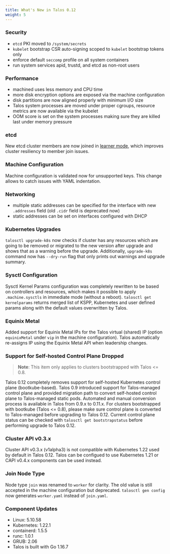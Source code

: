 ```yaml
---
title: What's New in Talos 0.12
weight: 5
---
```


### Security

* `etcd` PKI moved to `/system/secrets`
* `kubelet` bootstrap CSR auto-signing scoped to `kubelet` bootstrap tokens only
* enforce default `seccomp` profile on all system containers
* run system services apid, trustd, and etcd as non-root users

### Performance

* machined uses less memory and CPU time
* more disk encryption options are exposed via the machine configuration
* disk partitions are now aligned properly with minimum I/O size
* Talos system processes are moved under proper cgroups, resource metrics are now available via the kubelet
* OOM score is set on the system processes making sure they are killed last under memory pressure

### etcd

New etcd cluster members are now joined in [learner mode](https://etcd.io/docs/v3.4/learning/design-learner/), which improves cluster resiliency
to member join issues.

### Machine Configuration

Machine configuration is validated now for unsupported keys.
This change allows to catch issues with YAML indentation.

### Networking

* multiple static addresses can be specified for the interface with new `.addresses` field (old `.cidr` field is deprecated now)
* static addresses can be set on interfaces configured with DHCP

### Kubernetes Upgrades

`talosctl upgrade-k8s` now checks if cluster has any resources which are going to be removed or migrated to the new version after upgrade
and shows that as a warning before the upgrade.
Additionally, `upgrade-k8s` command now has `--dry-run` flag that only prints out warnings and upgrade summary.

### Sysctl Configuration

Sysctl Kernel Params configuration was completely rewritten to be based on controllers and resources,
which makes it possible to apply `.machine.sysctls` in immediate mode (without a reboot).
`talosctl get kernelparams` returns merged list of KSPP, Kubernetes and user defined params along with
the default values overwritten by Talos.

### Equinix Metal

Added support for Equinix Metal IPs for the Talos virtual (shared) IP (option `equinixMetal` under `vip` in the machine configuration).
Talos automatically re-assigns IP using the Equinix Metal API when leadership changes.

### Support for Self-hosted Control Plane Dropped

> **Note**: This item only applies to clusters bootstrapped with Talos <= 0.8.

Talos 0.12 completely removes support for self-hosted Kubernetes control plane (bootkube-based).
Talos 0.9 introduced support for Talos-managed control plane and provided migration path to convert self-hosted control plane
to Talos-managed static pods.
Automated and manual conversion process is available in Talos from 0.9.x to 0.11.x.
For clusters bootstrapped with bootkube (Talos <= 0.8), please make sure control plane is converted to Talos-managed
before upgrading to Talos 0.12.
Current control plane status can be checked with `talosctl get bootstrapstatus` before performing upgrade to Talos 0.12.

### Cluster API v0.3.x

Cluster API v0.3.x (v1alpha3) is not compatible with Kubernetes 1.22 used by default in Talos 0.12.
Talos can be configued to use Kubernetes 1.21 or CAPI v0.4.x components can be used instead.

### Join Node Type

Node type `join` was renamed to `worker` for clarity.
The old value is still accepted in the machine configuration but deprecated.
`talosctl gen config` now generates `worker.yaml` instead of `join.yaml`.

### Component Updates

* Linux: 5.10.58
* Kubernetes: 1.22.1
* containerd: 1.5.5
* runc: 1.0.1
* GRUB: 2.06
* Talos is built with Go 1.16.7

